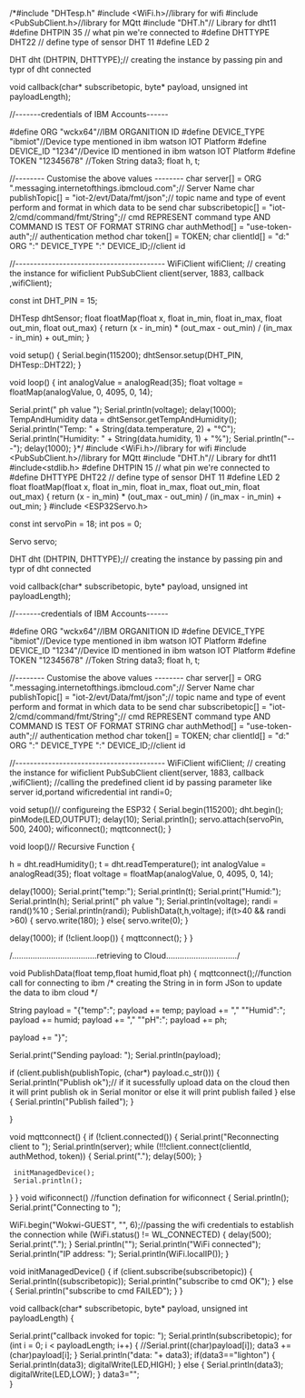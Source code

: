 /*#include "DHTesp.h"
#include <WiFi.h>//library for wifi
#include <PubSubClient.h>//library for MQtt 
#include "DHT.h"// Library for dht11
#define DHTPIN 35     // what pin we're connected to
#define DHTTYPE DHT22   // define type of sensor DHT 11
#define LED 2

DHT dht (DHTPIN, DHTTYPE);// creating the instance by passing pin and typr of dht connected

void callback(char* subscribetopic, byte* payload, unsigned int payloadLength); 

//-------credentials of IBM Accounts------

#define ORG "wckx64"//IBM ORGANITION ID
#define DEVICE_TYPE "ibmiot"//Device type mentioned in ibm watson IOT Platform
#define DEVICE_ID "1234"//Device ID mentioned in ibm watson IOT Platform
#define TOKEN "12345678"     //Token
String data3;
float h, t;


//-------- Customise the above values --------
char server[] = ORG ".messaging.internetofthings.ibmcloud.com";// Server Name
char publishTopic[] = "iot-2/evt/Data/fmt/json";// topic name and type of event perform and format in which data to be send
char subscribetopic[] = "iot-2/cmd/command/fmt/String";// cmd  REPRESENT command type AND COMMAND IS TEST OF FORMAT STRING
char authMethod[] = "use-token-auth";// authentication method
char token[] = TOKEN;
char clientId[] = "d:" ORG ":" DEVICE_TYPE ":" DEVICE_ID;//client id


//-----------------------------------------
WiFiClient wifiClient; // creating the instance for wificlient
PubSubClient client(server, 1883, callback ,wifiClient);

const int DHT_PIN = 15;

DHTesp dhtSensor;
float floatMap(float x, float in_min, float in_max, float out_min, float out_max) {
  return (x - in_min) * (out_max - out_min) / (in_max - in_min) + out_min;
}


void setup() {
  Serial.begin(115200);
  dhtSensor.setup(DHT_PIN, DHTesp::DHT22);
}

void loop() {
  int analogValue = analogRead(35);
  float voltage = floatMap(analogValue, 0, 4095, 0, 14);
  
  Serial.print(" ph value ");
  Serial.println(voltage);
  delay(1000);
  TempAndHumidity  data = dhtSensor.getTempAndHumidity();
  Serial.println("Temp: " + String(data.temperature, 2) + "°C");
  Serial.println("Humidity: " + String(data.humidity, 1) + "%");
  Serial.println("---");
  delay(1000);
}*/
#include <WiFi.h>//library for wifi
#include <PubSubClient.h>//library for MQtt 
#include "DHT.h"// Library for dht11
#include<stdlib.h>
#define DHTPIN 15     // what pin we're connected to
#define DHTTYPE DHT22   // define type of sensor DHT 11
#define LED 2
float floatMap(float x, float in_min, float in_max, float out_min, float out_max) {
  return (x - in_min) * (out_max - out_min) / (in_max - in_min) + out_min;
}
#include <ESP32Servo.h>

const int servoPin = 18;
int pos = 0;

Servo servo;

DHT dht (DHTPIN, DHTTYPE);// creating the instance by passing pin and typr of dht connected

void callback(char* subscribetopic, byte* payload, unsigned int payloadLength); 

//-------credentials of IBM Accounts------

#define ORG "wckx64"//IBM ORGANITION ID
#define DEVICE_TYPE "ibmiot"//Device type mentioned in ibm watson IOT Platform
#define DEVICE_ID "1234"//Device ID mentioned in ibm watson IOT Platform
#define TOKEN "12345678"     //Token
String data3;
float h, t;


//-------- Customise the above values --------
char server[] = ORG ".messaging.internetofthings.ibmcloud.com";// Server Name
char publishTopic[] = "iot-2/evt/Data/fmt/json";// topic name and type of event perform and format in which data to be send
char subscribetopic[] = "iot-2/cmd/command/fmt/String";// cmd  REPRESENT command type AND COMMAND IS TEST OF FORMAT STRING
char authMethod[] = "use-token-auth";// authentication method
char token[] = TOKEN;
char clientId[] = "d:" ORG ":" DEVICE_TYPE ":" DEVICE_ID;//client id


//-----------------------------------------
WiFiClient wifiClient; // creating the instance for wificlient
PubSubClient client(server, 1883, callback ,wifiClient); //calling the predefined client id by passing parameter like server id,portand wificredential
int randi=0;

void setup()// configureing the ESP32 
{
  Serial.begin(115200);
  dht.begin();
  pinMode(LED,OUTPUT);
  delay(10);
  Serial.println();
  servo.attach(servoPin, 500, 2400);
  wificonnect();
  mqttconnect();
}

void loop()// Recursive Function
{

  h = dht.readHumidity();
  t = dht.readTemperature();
  int analogValue = analogRead(35);
  float voltage = floatMap(analogValue, 0, 4095, 0, 14);
  
  
  delay(1000);
  Serial.print("temp:");
  Serial.println(t);
  Serial.print("Humid:");
  Serial.println(h);
  Serial.print(" ph value ");
  Serial.println(voltage);
   randi = rand()%10 ;
  Serial.println(randi);
  PublishData(t,h,voltage);
  if(t>40 && randi >60)
  {
    servo.write(180);
  }
  else{
    servo.write(0);
  }
  
  
  delay(1000);
  if (!client.loop()) {
    mqttconnect();
  }
}



/.....................................retrieving to Cloud.............................../

void PublishData(float temp,float humid,float ph)
 {
  mqttconnect();//function call for connecting to ibm
  /*
     creating the String in in form JSon to update the data to ibm cloud
  */
 
 String payload = "{\"temp\":";
  payload += temp;
  payload += "," "\"Humid\":";
  payload += humid;
   payload += "," "\"pH\":";
  payload += ph;

  payload += "}";

  



  
  Serial.print("Sending payload: ");
  Serial.println(payload);

  
  if (client.publish(publishTopic, (char*) payload.c_str())) {
    Serial.println("Publish ok");// if it sucessfully upload data on the cloud then it will print publish ok in Serial monitor or else it will print publish failed
  } else {
    Serial.println("Publish failed");
  }
  
}



void mqttconnect() {
  if (!client.connected()) {
    Serial.print("Reconnecting client to ");
    Serial.println(server);
    while (!!!client.connect(clientId, authMethod, token)) {
      Serial.print(".");
      delay(500);
    }
      
     initManagedDevice();
     Serial.println();
  }
}
void wificonnect() //function defination for wificonnect
{
  Serial.println();
  Serial.print("Connecting to ");

  WiFi.begin("Wokwi-GUEST", "", 6);//passing the wifi credentials to establish the connection
  while (WiFi.status() != WL_CONNECTED) {
    delay(500);
    Serial.print(".");
  }
  Serial.println("");
  Serial.println("WiFi connected");
  Serial.println("IP address: ");
  Serial.println(WiFi.localIP());
}

void initManagedDevice() {
  if (client.subscribe(subscribetopic)) {
    Serial.println((subscribetopic));
    Serial.println("subscribe to cmd OK");
  } else {
    Serial.println("subscribe to cmd FAILED");
  }
}

void callback(char* subscribetopic, byte* payload, unsigned int payloadLength) 
{
  
  Serial.print("callback invoked for topic: ");
  Serial.println(subscribetopic);
  for (int i = 0; i < payloadLength; i++) {
    //Serial.print((char)payload[i]);
    data3 += (char)payload[i];
  } 
  Serial.println("data: "+ data3); 
  if(data3=="lighton")
  {
Serial.println(data3);
digitalWrite(LED,HIGH);
  }
  else 
  {
Serial.println(data3);
digitalWrite(LED,LOW);
  }
data3="";  
}
